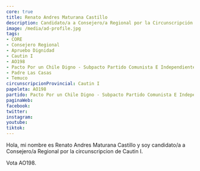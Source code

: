 ```yaml
---
core: true
title: Renato Andres Maturana Castillo
description: Candidato/a a Consejero/a Regional por la Circunscripción de Cautin I
image: /media/ad-profile.jpg
tags:
- CORE
- Consejero Regional
- Apruebo Dignidad
- Cautin I
- AO198
- Pacto Por un Chile Digno - Subpacto Partido Comunista E Independientes - Independientes
- Padre Las Casas
- Temuco
circunscripcionProvincial: Cautin I
papeleta: AO198
partido: Pacto Por un Chile Digno - Subpacto Partido Comunista E Independientes - Independientes
paginaWeb:
facebook:
twitter:
instagram:
youtube:
tiktok:
---
```

Hola, mi nombre es Renato Andres Maturana Castillo y soy candidato/a a Consejero/a Regional por la circunscripcion de Cautin I.

Vota AO198.